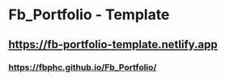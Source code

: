 # Fb_Portfolio - Template
## https://fb-portfolio-template.netlify.app

### https://fbphc.github.io/Fb_Portfolio/
